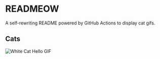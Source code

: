 # READMEOW

A self-rewriting README powered by GitHub Actions to display cat gifs.

## Cats

![White Cat Hello GIF](https://media2.giphy.com/media/v1.Y2lkPTlhY2QwMmRhZmQweXUyd2dueTRqbHlqamg3NnFpa2h1dnR1N2Jrdzg5ejVzamd5ZSZlcD12MV9naWZzX3NlYXJjaCZjdD1n/vFKqnCdLPNOKc/200.gif)
